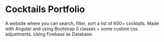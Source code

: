 # Cocktails Portfolio

A website where you can search, filter, sort a list of 600+ cocktails. Made with Angular and using Bootstrap 5 classes + some custom css adjustments. Using Firebase as Database.
